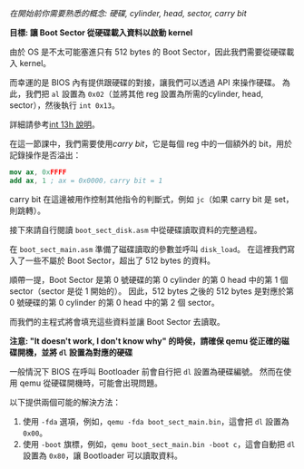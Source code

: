 *在開始前你需要熟悉的概念: 硬碟, cylinder, head, sector, carry bit*

**目標: 讓 Boot Sector 從硬碟載入資料以啟動 kernel**

由於 OS 是不太可能塞進只有 512 bytes 的 Boot Sector，因此我們需要從硬碟載入 kernel。

而幸運的是 BIOS 內有提供跟硬碟的對接，讓我們可以透過 API 來操作硬碟。
為此，我們把 `al` 設置為 `0x02`（並將其他 reg 設置為所需的cylinder, head, sector），然後執行 `int 0x13`。

詳細請參考[int 13h 說明](http://stanislavs.org/helppc/int_13-2.html)。

在這一節課中，我們需要使用*carry bit*，它是每個 reg 中的一個額外的 bit，用於記錄操作是否溢出：

```nasm
mov ax, 0xFFFF
add ax, 1 ; ax = 0x0000，carry bit = 1
```

carry bit 在這邊被用作控制其他指令的判斷式，例如 `jc`（如果 carry bit 是 set，則跳轉）。

接下來請自行閱讀 `boot_sect_disk.asm` 中從硬碟讀取資料的完整過程。

在 `boot_sect_main.asm` 準備了磁碟讀取的參數並呼叫 `disk_load`。
在這裡我們寫入了一些不屬於 Boot Sector，超出了 512 bytes 的資料。

順帶一提，Boot Sector 是第 0 號硬碟的第 0 cylinder 的第 0 head 中的第 1 個 sector（sector 是從 1 開始的）。
因此，512 bytes 之後的 512 bytes 是對應於第 0 號硬碟的第 0 cylinder 的第 0 head 中的第 2 個 sector。

而我們的主程式將會填充這些資料並讓 Boot Sector 去讀取。

**注意: "It doesn't work, I don't know why" 的時侯，請確保 qemu 從正確的磁碟開機，並將 `dl` 設置為對應的硬碟**

一般情況下 BIOS 在呼叫 Bootloader 前會自行把 `dl` 設置為硬碟編號。
然而在使用 qemu 從硬碟開機時，可能會出現問題。

以下提供兩個可能的解決方法：
1. 使用 `-fda` 選項，例如，`qemu -fda boot_sect_main.bin`，這會把 `dl` 設置為 `0x00`。
2. 使用 `-boot` 旗標，例如，`qemu boot_sect_main.bin -boot c`，這會自動把 `dl` 設置為 `0x80`，讓 Bootloader 可以讀取資料。
